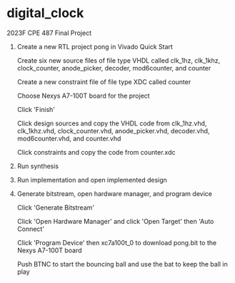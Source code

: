 # digital_clock
2023F CPE 487 Final Project


1. Create a new RTL project pong in Vivado Quick Start

    Create six new source files of file type VHDL called clk_1hz, clk_1khz, clock_counter, anode_picker, 
    decoder, mod6counter, and counter

    Create a new constraint file of file type XDC called counter

    Choose Nexys A7-100T board for the project

    Click 'Finish'

    Click design sources and copy the VHDL code from clk_1hz.vhd, clk_1khz.vhd, clock_counter.vhd, anode_picker.vhd, 
    decoder.vhd, mod6counter.vhd, and counter.vhd

    Click constraints and copy the code from counter.xdc 

2. Run synthesis
3. Run implementation and open implemented design
4. Generate bitstream, open hardware manager, and program device

    Click 'Generate Bitstream'

    Click 'Open Hardware Manager' and click 'Open Target' then 'Auto Connect'

    Click 'Program Device' then xc7a100t_0 to download pong.bit to the Nexys A7-100T board

    Push BTNC to start the bouncing ball and use the bat to keep the ball in play


